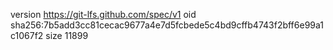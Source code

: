 version https://git-lfs.github.com/spec/v1
oid sha256:7b5add3cc81cecac9677a4e7d5fcbede5c4bd9cffb4743f2bff6e99a1c1067f2
size 11899
